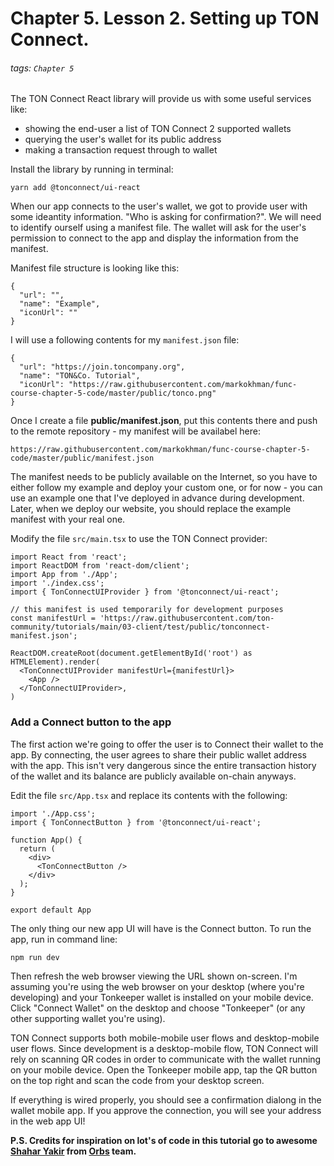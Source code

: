 # Chapter 5. Lesson 2. Setting up TON Connect.

###### tags: `Chapter 5`

The TON Connect React library will provide us with some useful services like:
- showing the end-user a list of TON Connect 2 supported wallets
- querying the user's wallet for its public address 
- making a transaction request through to wallet

Install the library by running in terminal:
```
yarn add @tonconnect/ui-react
```

When our app connects to the user's wallet, we got to provide user with some ideantity information. "Who is asking for confirmation?". We will need to identify ourself using a manifest file. The wallet will ask for the user's permission to connect to the app and display the information from the manifest. 

Manifest file structure is looking like this:
```
{
  "url": "",
  "name": "Example",
  "iconUrl": ""
}
```

I will use a following contents for my `manifest.json` file:
```
{
  "url": "https://join.toncompany.org",
  "name": "TON&Co. Tutorial",
  "iconUrl": "https://raw.githubusercontent.com/markokhman/func-course-chapter-5-code/master/public/tonco.png"
}
```

Once I create a file **public/manifest.json**, put this contents there and push to the remote repository - my manifest will be availabel here:
```
https://raw.githubusercontent.com/markokhman/func-course-chapter-5-code/master/public/manifest.json
```

The manifest needs to be publicly available on the Internet, so you have to either follow my example and deploy your custom one, or for now - you can use an example one that I've deployed in advance during development. Later, when we deploy our website, you should replace the example manifest with your real one.

Modify the file `src/main.tsx` to use the TON Connect provider:

```
import React from 'react';
import ReactDOM from 'react-dom/client';
import App from './App';
import './index.css';
import { TonConnectUIProvider } from '@tonconnect/ui-react';

// this manifest is used temporarily for development purposes
const manifestUrl = 'https://raw.githubusercontent.com/ton-community/tutorials/main/03-client/test/public/tonconnect-manifest.json';

ReactDOM.createRoot(document.getElementById('root') as HTMLElement).render(
  <TonConnectUIProvider manifestUrl={manifestUrl}>
    <App />
  </TonConnectUIProvider>,
)
```

### Add a Connect button to the app

The first action we're going to offer the user is to Connect their wallet to the app. By connecting, the user agrees to share their public wallet address with the app. This isn't very dangerous since the entire transaction history of the wallet and its balance are publicly available on-chain anyways.

Edit the file `src/App.tsx` and replace its contents with the following:

```
import './App.css';
import { TonConnectButton } from '@tonconnect/ui-react';

function App() {
  return (
    <div>
      <TonConnectButton />
    </div>
  );
}

export default App
```

The only thing our new app UI will have is the Connect button. To run the app, run in command line:

```
npm run dev
```

Then refresh the web browser viewing the URL shown on-screen. I'm assuming you're using the web browser on your desktop (where you're developing) and your Tonkeeper wallet is installed on your mobile device. Click "Connect Wallet" on the desktop and choose "Tonkeeper" (or any other supporting wallet you're using).

TON Connect supports both mobile-mobile user flows and desktop-mobile user flows. Since development is a desktop-mobile flow, TON Connect will rely on scanning QR codes in order to communicate with the wallet running on your mobile device. Open the Tonkeeper mobile app, tap the QR button on the top right and scan the code from your desktop screen.

If everything is wired properly, you should see a confirmation dialong in the wallet mobile app. If you approve the connection, you will see your address in the web app UI!



**P.S. Credits for inspiration on lot's of code in this tutorial go to awesome [Shahar Yakir](https://ton-community.github.io/tutorials/03-client/) from [Orbs](https://www.orbs.com/) team.**
